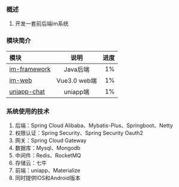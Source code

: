 ### 概述
1. 开发一套前后端im系统
### 模块简介
| 模块  | 说明  | 进度 |
| :------------ |:---------------:| -----:|
| [im-framework](https://github.com/XiaoBinNumberOne/chat/tree/master/im-framework/ "Java后端")      | Java后端 | 1% |
| [im-web](https://github.com/XiaoBinNumberOne/chat/tree/master/im-web/ "web端")     | Vue3.0 web端        |   1% |
|[uniapp-chat](https://github.com/XiaoBinNumberOne/chat/tree/master/uniapp-chat/ "uniapp端") | uniapp端       |   1% |
### 系统使用的技术
1. 后端：Spring Cloud Alibaba、Mybatis-Plus、Springboot、Netty
2. 权限认证：Spring Security、Spring Security Oauth2
3. 网关：Spring Cloud Gateway
4. 数据库：Mysql、Mongodb
5. 中间件：Redis、RocketMQ
6. 存储云：七牛
7. 前端：uniapp、Materialize
8. 同时提供IOS和Android版本
